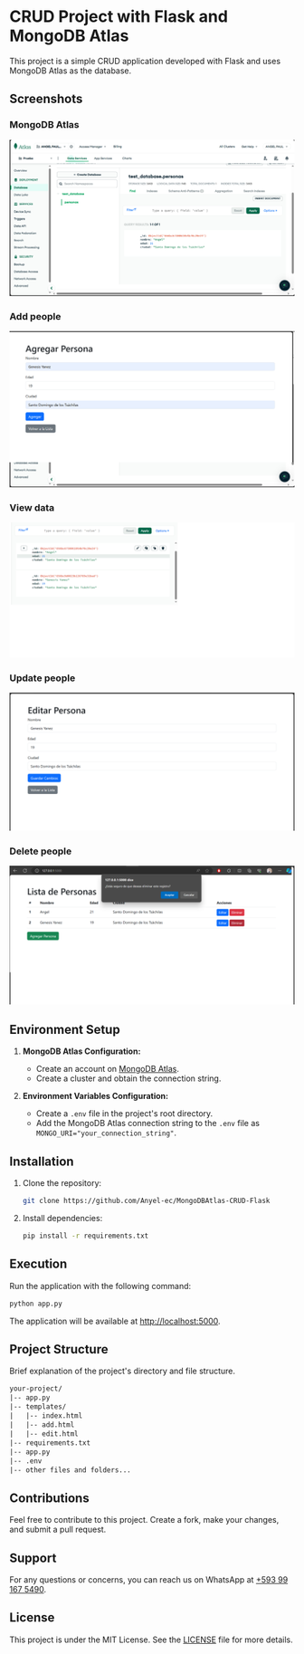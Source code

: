 # CRUD Project with Flask and MongoDB Atlas

This project is a simple CRUD application developed with Flask and uses MongoDB Atlas as the database.

## Screenshots
### MongoDB Atlas
<!-- agregar imagenes al readme.md -->
![MongoBD](doc/mongo.png)
### Add people
![ADD](doc/add.png)
### View data
![ADD](doc/guardado2.png)
### Update people
![Editar](doc/editar.png)
### Delete people
![Eliminar](doc/eliminar.png)





## Environment Setup

1. **MongoDB Atlas Configuration:**
   - Create an account on [MongoDB Atlas](https://www.mongodb.com/cloud/atlas).
   - Create a cluster and obtain the connection string.

2. **Environment Variables Configuration:**
   - Create a `.env` file in the project's root directory.
   - Add the MongoDB Atlas connection string to the `.env` file as `MONGO_URI="your_connection_string"`.

## Installation

1. Clone the repository:

    ```bash
    git clone https://github.com/Anyel-ec/MongoDBAtlas-CRUD-Flask
    ```

2. Install dependencies:

    ```bash
    pip install -r requirements.txt
    ```

## Execution

Run the application with the following command:

```bash
python app.py
```

The application will be available at [http://localhost:5000](http://localhost:5000).

## Project Structure

Brief explanation of the project's directory and file structure.

```
your-project/
|-- app.py
|-- templates/
|   |-- index.html
|   |-- add.html
|   |-- edit.html
|-- requirements.txt
|-- app.py
|-- .env
|-- other files and folders...
```

## Contributions

Feel free to contribute to this project. Create a fork, make your changes, and submit a pull request.

## Support

For any questions or concerns, you can reach us on WhatsApp at [+593 99 167 5490](https://wa.me/593991675490).



## License

This project is under the MIT License. See the [LICENSE](LICENSE) file for more details.
